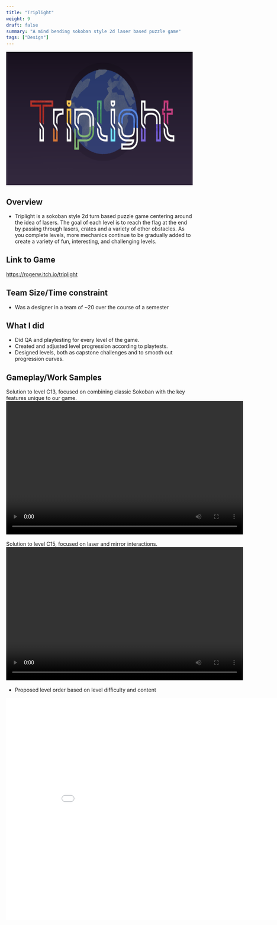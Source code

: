 ```yaml
---
title: "Triplight"
weight: 9
draft: false
summary: "A mind bending sokoban style 2d laser based puzzle game"
tags: ["Design"]
---
```


<p><img src="featured.png" width="640" height = "360"></p>

## Overview
- Triplight is a sokoban style 2d turn based puzzle game centering around the idea of lasers. The goal of each level is to reach the flag at the end by passing through lasers, crates and a variety of other obstacles. As you complete levels, more mechanics continue to be gradually added to create a variety of fun, interesting, and challenging levels.

## Link to Game

https://rogerw.itch.io/triplight

## Team Size/Time constraint
- Was a designer in a team of ~20 over the course of a semester

## What I did
- Did QA and playtesting for every level of the game.
- Created and adjusted level progression according to playtests.
- Designed levels, both as capstone challenges and to smooth out progression curves.

## Gameplay/Work Samples
Solution to level C13, focused on combining classic Sokoban with the key features unique to our game. 
<video width="640" height="360" controls="">
  <source src="Claustrophobia.mp4" type="video/mp4" />
  Your browser does not support the video tag.
</video>

Solution to level C15, focused on laser and mirror interactions.
<video width="640" height="360" controls="">
  <source src="Roundabout.mp4" type="video/mp4" />
  Your browser does not support the video tag.
</video>


- Proposed level order based on level difficulty and content
<embed src="triplight level order.pdf" type="application/pdf" width="900" height="600"/>

